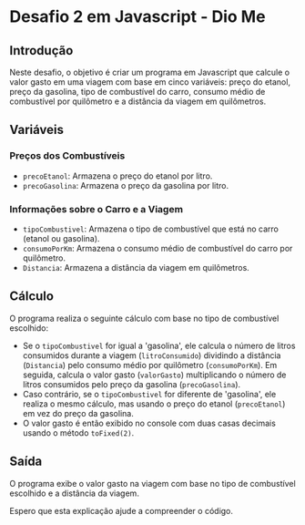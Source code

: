 # Desafio 2 em Javascript - Dio Me

## Introdução
Neste desafio, o objetivo é criar um programa em Javascript que calcule o valor gasto em uma viagem com base em cinco variáveis: preço do etanol, preço da gasolina, tipo de combustível do carro, consumo médio de combustível por quilômetro e a distância da viagem em quilômetros.

## Variáveis
### Preços dos Combustíveis
- `precoEtanol`: Armazena o preço do etanol por litro.
- `precoGasolina`: Armazena o preço da gasolina por litro.

### Informações sobre o Carro e a Viagem
- `tipoCombustivel`: Armazena o tipo de combustível que está no carro (etanol ou gasolina).
- `consumoPorKm`: Armazena o consumo médio de combustível do carro por quilômetro.
- `Distancia`: Armazena a distância da viagem em quilômetros.

## Cálculo
O programa realiza o seguinte cálculo com base no tipo de combustível escolhido:
- Se o `tipoCombustivel` for igual a 'gasolina', ele calcula o número de litros consumidos durante a viagem (`litroConsumido`) dividindo a distância (`Distancia`) pelo consumo médio por quilômetro (`consumoPorKm`). Em seguida, calcula o valor gasto (`valorGasto`) multiplicando o número de litros consumidos pelo preço da gasolina (`precoGasolina`).
- Caso contrário, se o `tipoCombustivel` for diferente de 'gasolina', ele realiza o mesmo cálculo, mas usando o preço do etanol (`precoEtanol`) em vez do preço da gasolina.
- O valor gasto é então exibido no console com duas casas decimais usando o método `toFixed(2)`.

## Saída
O programa exibe o valor gasto na viagem com base no tipo de combustível escolhido e a distância da viagem.

Espero que esta explicação ajude a compreender o código.

